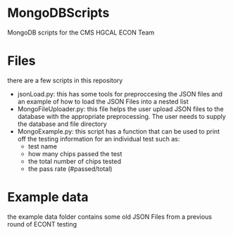 # MongoDBScripts
MongoDB scripts for the CMS HGCAL ECON Team 

# Files
there are a few scripts in this repository
- jsonLoad.py: this has some tools for preproccesing the JSON files and an example of how to load the JSON Files into a nested list
- MongoFileUploader.py: this file helps the user upload JSON files to the database with the appropriate preprocessing. The user needs to supply the database and file directory
- MongoExample.py: this script has a function that can be used to print off the testing information for an individual test such as:
   - test name
   - how many chips passed the test
   - the total number of chips tested
   - the pass rate (#passed/total)
# Example data
the example data folder contains some old JSON Files from a previous round of ECONT testing 

